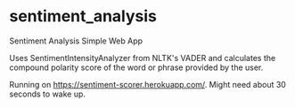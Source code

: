 # sentiment_analysis
Sentiment Analysis Simple Web App

Uses SentimentIntensityAnalyzer from NLTK's VADER and calculates the compound polarity score of the word or phrase provided by the user.

Running on https://sentiment-scorer.herokuapp.com/. Might need about 30 seconds to wake up.
